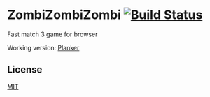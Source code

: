 # ZombiZombiZombi [![Build Status](https://travis-ci.org/morozig/zzz.svg?branch=master)](https://travis-ci.org/morozig/zzz)
Fast match 3 game for browser

Working version: [Planker](http://plnkr.co/embed/fX27r5?p=preview)

## License

[MIT](LICENSE)
